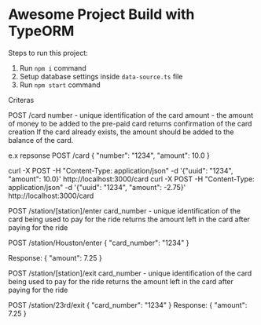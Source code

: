 # Awesome Project Build with TypeORM

Steps to run this project:

1. Run `npm i` command
2. Setup database settings inside `data-source.ts` file
3. Run `npm start` command


Criteras

POST /card
number - unique identification of the card
amount - the amount of money to be added to the pre-paid card
returns confirmation of the card creation
If the card already exists, the amount should be added to the balance of the card.

e.x repsonse 
POST /card
{
"number": "1234",
"amount": 10.0
}

curl -X POST -H "Content-Type: application/json" -d '{"uuid": "1234", "amount": 10.0}' http://localhost:3000/card
curl -X POST -H "Content-Type: application/json" -d '{"uuid": "1234", "amount": -2.75}' http://localhost:3000/card


POST /station/[station]/enter
card_number - unique identification of the card being used to pay for the ride
returns the amount left in the card after paying for the ride

POST /station/Houston/enter
{
"card_number": "1234"
}

Response:
{
"amount": 7.25
}


POST /station/[station]/exit
card_number - unique identification of the card being used to pay for the ride
returns the amount left in the card after paying for the ride

POST /station/23rd/exit
{
"card_number": "1234"
}
Response:
{
"amount": 7.25
}